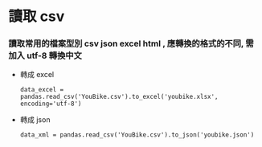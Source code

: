 # 讀取 csv 
### 讀取常用的檔案型別 csv json excel html , 應轉換的格式的不同, 需加入 utf-8 轉換中文   

* 轉成 excel 

      data_excel = pandas.read_csv('YouBike.csv').to_excel('youbike.xlsx', encoding='utf-8')

* 轉成 json 

      data_xml = pandas.read_csv('YouBike.csv').to_json('youbike.json') 
      
